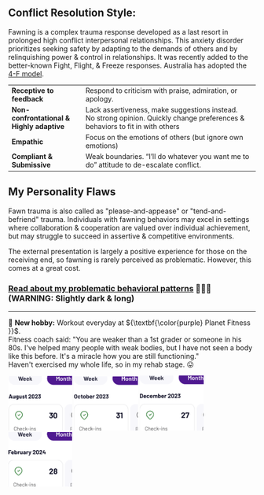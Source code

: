 ## Conflict Resolution Style:

Fawning is a complex trauma response developed as a last resort in prolonged high conflict interpersonal relationships. This anxiety disorder prioritizes seeking safety by adapting to the demands of others and by relinquishing power & control in relationships. It was recently added to the better-known Fight, Flight, & Freeze responses. Australia has adopted the [4-F model](https://drive.google.com/file/d/12sHj0vrb2jOfzkrxC2eArEfjoHh4Z-Mo/view?usp=sharing).

<table>
  <tr>
    <td><b>Receptive to feedback</b></td>
    <td>Respond to criticism with praise, admiration, or apology.</td>
  </tr>
  <tr>
    <td><b>Non-confrontational & <br>Highly adaptive</b></td>
    <td>Lack assertiveness, make suggestions instead.<br>No strong opinion. Quickly change preferences & behaviors to fit in with others</td>
  </tr>
  <tr>
    <td><b>Empathic</b></td>
    <td>Focus on the emotions of others (but ignore own emotions)</td>
  </tr>
  <tr>
    <td><b>Compliant & Submissive</b></td>
    <td>Weak boundaries. “I’ll do whatever you want me to do” attitude to de-escalate conflict.</td>
  </tr>
</table>

## My Personality Flaws

Fawn trauma is also called as "please-and-appease" or "tend-and-befriend" trauma. Individuals with fawning behaviors may excel in settings where collaboration & cooperation are valued over individual achievement, but may struggle to succeed in assertive & competitive environments.

The external presentation is largely a positive experience for those on the receiving end, so fawning is rarely perceived as problematic. However, this comes at a great cost.

### [Read about my problematic behavioral patterns](https://gist.github.com/hanjustin/eb112405dd48b50f7122c3a0972d9de7#file-my-negative-characteristic-traits-md) 🚩🚩🚩 (WARNING: Slightly dark & long)

---

💪 **New hobby:** Workout everyday at ${\textbf{\color{purple} Planet Fitness }}$.<br>
Fitness coach said: "You are weaker than a 1st grader or someone in his 80s. I've helped many people with weak bodies, but I have not seen a body like this before. It's a miracle how you are still functioning."<br>
Haven't exercised my whole life, so in my rehab stage. 😛

<div>
    <img src="/resources/img/Aug_2023.PNG" width="130">
    <img src="/resources/img/Oct_2023.PNG" width="130">
    <img src="/resources/img/Dec_2023.PNG" width="130">
    <img src="/resources/img/Feb_2024.PNG" width="130">
</div>

<!--
- 👯 I’m looking to collaborate on ...
- 🤔 I’m looking for help with ...
- 💬 Ask me about ...
- 📫 How to reach me: ...
- 😄 Pronouns: ...
- ⚡ Fun fact: ...
-->
